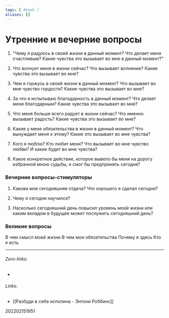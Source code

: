 ```yaml
---
tags: [ #book ]
aliases: []
---
```

# Утренние и вечерние вопросы
1. "Чему я радуюсь в своей жизни в данный момент? Что делает меня счастливым? Какие чувства это вызывает во мне в данный момент?"

2. Что волнует меня в жизни сейчас? Что вызывает волнение? Какие чувства это вызывает во мне?

3. Чем я горжусь в своей жизни в данный момент? Что вызывает во мне чувство гордости? Какие чувства это вызывает во мне?

4. За что я испытываю благодарность в данный момент? Что делает меня благодарным? Какие чувства это вызывает во мне?

5. Что меня больше всего радует в жизни сейчас? Что именно вызывает радость? Какие чувства это вызывает во мне?

6. Какие у меня обязательства в жизни в данный момент? Что вынуждает меня к этому? Какие это вызывает во мне чувства?

7. Кого я люблю? Кто любит меня? Что вызывает во мне чувство любви? И какие будит во мне чувства?

8. Какое конкретное действие, которое вывело бы меня на дорогу избранной мною судьбы, я смог бы предпринять сегодня? 


### Вечерние вопросы-стимуляторы
1. Какова моя сегодняшняя отдача? Что хорошего я сделал сегодня?

2. Чему я сегодня научился?

3. Насколько сегодняшний день повысил уровень моей жизни или каким вкладом в будущее может послужить сегодняшний день?

### Великие вопросы
В чем смысл моей жизни
В чем мои обязательства
Почему я здесь
Кто я есть
___
###### Zero-links:
-
###### Links:
- [[Разбуди в себе исполина - Энтони Роббинс]]

202202151951